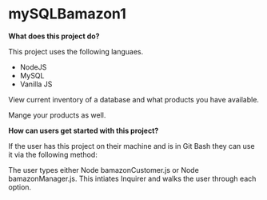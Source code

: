 # mySQLBamazon1

**What does this project do?**

This project uses the following languaes.

* NodeJS
* MySQL
* Vanilla JS

View current inventory of a database and what products you have available.

Mange your products as well.


**How can users get started with this project?**

If the user has this project on their machine and is in Git Bash they can use it via the following method:

The user types either Node bamazonCustomer.js or Node bamazonManager.js. This intiates Inquirer and walks the user through each option.
